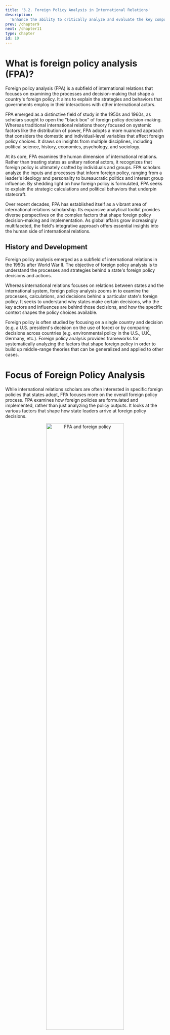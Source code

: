```yaml
---
title: '3.2. Foreign Policy Analysis in International Relations'
description:
  'Enhance the ability to critically analyze and evaluate the key components of foreign policy, including the level of analysis, decision-making models, and factors influencing foreign policy decisions.'
prev: /chapter9
next: /chapter11
type: chapter
id: 10
---
```


<exercise id="1" title="Introduction To Foreign Policy Analysis And Foreign Policy In IR">      


# What is foreign policy analysis (FPA)?

Foreign policy analysis (FPA) is a subfield of international relations that focuses on examining the processes and decision-making that shape a country's foreign policy. It aims to explain the strategies and behaviors that governments employ in their interactions with other international actors.

FPA emerged as a distinctive field of study in the 1950s and 1960s, as scholars sought to open the "black box" of foreign policy decision-making. Whereas traditional international relations theory focused on systemic factors like the distribution of power, FPA adopts a more nuanced approach that considers the domestic and individual-level variables that affect foreign policy choices. It draws on insights from multiple disciplines, including political science, history, economics, psychology, and sociology.

At its core, FPA examines the human dimension of international relations. Rather than treating states as unitary rational actors, it recognizes that foreign policy is ultimately crafted by individuals and groups. FPA scholars analyze the inputs and processes that inform foreign policy, ranging from a leader's ideology and personality to bureaucratic politics and interest group influence. By shedding light on how foreign policy is formulated, FPA seeks to explain the strategic calculations and political behaviors that underpin statecraft.

Over recent decades, FPA has established itself as a vibrant area of international relations scholarship. Its expansive analytical toolkit provides diverse perspectives on the complex factors that shape foreign policy decision-making and implementation. As global affairs grow increasingly multifaceted, the field's integrative approach offers essential insights into the human side of international relations.

## History and Development

Foreign policy analysis emerged as a subfield of international relations in the 1950s after World War II. The objective of foreign policy analysis is to understand the processes and strategies behind a state's foreign policy decisions and actions.

Whereas international relations focuses on relations between states and the international system, foreign policy analysis zooms in to examine the processes, calculations, and decisions behind a particular state's foreign policy. It seeks to understand why states make certain decisions, who the key actors and influences are behind those decisions, and how the specific context shapes the policy choices available.

Foreign policy is often studied by focusing on a single country and decision (e.g. a U.S. president's decision on the use of force) or by comparing decisions across countries (e.g. environmental policy in the U.S., U.K., Germany, etc.). Foreign policy analysis provides frameworks for systematically analyzing the factors that shape foreign policy in order to build up middle-range theories that can be generalized and applied to other cases.

# Focus of Foreign Policy Analysis

While international relations scholars are often interested in specific foreign policies that states adopt, FPA focuses more on the overall foreign policy process. FPA examines how foreign policies are formulated and implemented, rather than just analyzing the policy outputs. It looks at the various factors that shape how state leaders arrive at foreign policy decisions.

<center> <img src="modules\FPA and foreign policy.png" alt="FPA and foreign policy" width="70%" /> </center>

<br>

Some key aspects of foreign policy analysis include:

- Understanding the process through which foreign policy decisions are made, such as the roles of different government institutions, interest groups, public opinion, and individual leaders.
- Identifying the factors that constrain or enable foreign policy options for state leaders, like a country's relative power, economic conditions, and relationships with allies.
- Studying how psychological factors like perception, misperception, and cognitive biases can influence foreign policy choices.
- Examining whether foreign policy decisions are made through rational cost-benefit analyses versus being shaped by non-rational factors like emotions, values, or historical analogies.
- Analyzing the domestic and bureaucratic politics that affect how state interests and preferences are defined in foreign policy.

# Three Paradigmatic works of Foreign Policy Analysis

**Richard Synder** contributed a focus on the decision making process itself as part of the explanation, rather than just foreign policy outputs. For example, the decision making process, such as voting, will influence a country's foreign policy.

**James Rosenau** developed actor-specific theory that would lead to the development of generalizable propositions at the level of middle-range theory. Based on Rosenau's work, a policy is based on the actor behavior. For example, we think that in the case of a trade war, the US acted aggressively because overall the US attitude was like that from the start.

**Harold and Margaret Sprout** believed that foreign policy can only be explained with reference to the psycho-milieu (the psychological, situational, political and social contexts) of the individuals involved in decision making. They thought that foreign policy can be explained based on psychology or reaction to the context. For example, Soeharto's authoritarian behavior had an impact on Indonesian foreign policy during the New Order era.

<center> <img src="modules\paradigmatic of FPA.png" alt="paradigmatic of FPA" width="70%" /> </center>


</exercise>

<exercise id="2" title="Level Of Analysis In Foreign Policy Decision Making">      

# Level of Analysis in Foreign Policy Decision Making

## Individual-level analysis

Individual-level analysis involves understanding how the human decision-making process influences foreign policy. Foreign policy making is much more likely than domestic policy making to be centered on a country’s top leadership.

Some key factors considered in individual-level analysis:

- **Cognitive Factors**: How do decision makers perceive the world and process information? What are their core beliefs and paradigms? How do they interpret new information? Cognitive biases can skew perceptions.
- **Emotional Factors**: Emotions like fear, anger, or grief can shape policy choices. Stressful situations may impair rational thinking. Psychological traits like risk tolerance play a role.
- **Psychological Factors**: Personality traits, mental health, ego, ambitions - these can determine if leaders are aggressive, cautious, reactive, or proactive. Psychological biases influence interpretation of events.
- **Biological Factors**: Health issues, medications, sleep patterns, or substance use can impact judgment and energy levels. Age and generational experiences may shape perspectives.
- **Perceptions**: How do leaders view threats, opportunities, and options? Flawed threat perceptions can lead to missteps. Optimism or pessimism colors choices. Selective perception reinforces biases.

Understanding how these individual-level factors shape foreign policy decision making provides insight into why leaders make certain choices. Psychology, emotions, biology, and perceptions fundamentally influence human behavior and judgment.

## State Level Analysis

State level analysis examines how factors within a state influence its foreign policy decisions and actions. This includes aspects like the type of government, political culture, and domestic actors like bureaucracies.

### Type of Government

The type of government a country has affects how foreign policy decisions are made. In authoritarian governments, the leader often has absolute power over foreign policy. Democratic governments tend to have more diverse inputs, oversight, and constraints on executive power over foreign policy. Parliamentary systems allow for faster policy changes while presidential systems generally promote more continuity.

### Political Culture

A country's history, values, ideology, and beliefs shape its political culture and outlook on international relations. Political culture helps determine what foreign policy goals and actions are seen as legitimate or acceptable. For example, pacifist cultures are less likely to support military interventions.

### Bureaucracies

Government agencies and bureaucracies are important actors in foreign policymaking. They provide intelligence, analysis, options, and implementation plans to leaders. Larger bureaucracies can develop institutional cultures and capabilities that shape what policy options get priority. Competing bureaucracies can lead to rivalries over policy.

## System-Level Analysis

System-level analysis focuses on the external constraints on foreign policy that arise from the structure of the international system. Countries do not make foreign policy decisions in a vacuum - they must account for systemic factors like power dynamics, economic realities, and international norms.

**Power Relationships**

The distribution of power in the international system affects foreign policy decision-making. The number of great powers and how they relate to one another is important. A multipolar system with several powerful actors creates different constraints than a bipolar system with two superpowers or a unipolar system with one hegemon. The global and regional context of power also matters.

**Economic Realities**

Economic interdependence between states and relative gains/losses factor into foreign policy calculations. Seeking absolute economic gains is often tempered by concerns over relative gains compared to other states. Economic sanctions and incentives are tools used to influence foreign policy behavior.

**International Norms**

Prevailing norms and expectations around issues like human rights, non-intervention, and weapons non-proliferation shape foreign policy options. Reputation and credibility matter when states consider adhering to or violating international norms. Norms evolve over time and state actions can modify norms.

<center> <img src="modules\levels of analysis.png]" alt="levels of analysis" width="70%" /> </center>

<br>

## Case Study: The Vietnam War

The Vietnam War presents an interesting case study for foreign policy analysis. The war lasted from 1955 to 1975, with direct U.S. involvement from 1965 to 1973. There are several key factors that influenced U.S. foreign policy decisions during this time:

**Individual Level**

- President Lyndon B. Johnson's personality and leadership style impacted his decisions to escalate and continue the war. As an ambitious politician, he felt pressure not to be the first president to "lose a war."
- Secretary of Defense Robert McNamara pushed for the use of statistical analysis and "metrics" to measure success in Vietnam. This focus on data versus reality on the ground contributed to continued involvement.
- Cognitive biases and the " anchoring effect" caused leaders to stick with their initial assessments that victory could be achieved.

**State Level**

- The organizational bureaucracy of the military and defense departments enabled continuation of failed policies. Dissenting perspectives were pushed aside.
- Congress initially gave broad war powers to the President without oversight, enabling unilateral decision making.

**System Level**

- The Cold War environment and containment policy led to the view that loss in Vietnam meant loss of credibility globally.
- Domino theory exaggerated risks of communism spreading across Southeast Asia.

In summary, the complex foreign policy decisions during the Vietnam War can be analyzed through the three levels of FPA theory. Cognitive biases, individual beliefs, organizational factors, and the Cold War system all combined to shape the tragic decisions made by U.S. leaders.


</exercise>

<exercise id="3" title="Understanding Models Of Decision Making In Foreign Policy Analysis">      



</exercise>

<exercise id="4" title="Factor Affecting Foreign Policy Decision">      



</exercise>

<exercise id="5" title="Public Opinion, Media And Foreign Policy">      



</exercise>


